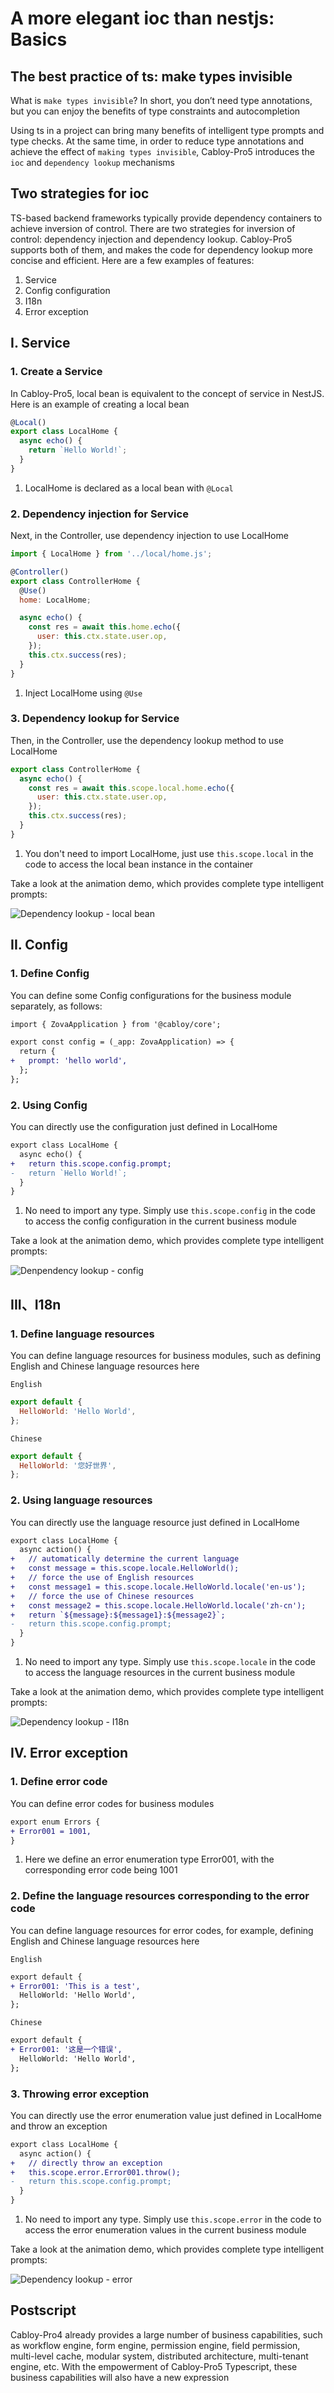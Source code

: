 # A more elegant ioc than nestjs: Basics

## The best practice of ts: make types invisible

What is `make types invisible`? In short, you don’t need type annotations, but you can enjoy the benefits of type constraints and autocompletion

Using ts in a project can bring many benefits of intelligent type prompts and type checks. At the same time, in order to reduce type annotations and achieve the effect of `making types invisible`, Cabloy-Pro5 introduces the `ioc` and `dependency lookup` mechanisms

## Two strategies for ioc

TS-based backend frameworks typically provide dependency containers to achieve inversion of control. There are two strategies for inversion of control: dependency injection and dependency lookup. Cabloy-Pro5 supports both of them, and makes the code for dependency lookup more concise and efficient. Here are a few examples of features:

1. Service
2. Config configuration
3. I18n
4. Error exception

## I. Service

### 1. Create a Service

In Cabloy-Pro5, local bean is equivalent to the concept of service in NestJS. Here is an example of creating a local bean

```javascript
@Local()
export class LocalHome {
  async echo() {
    return `Hello World!`;
  }
}
```

1. LocalHome is declared as a local bean with `@Local`

### 2. Dependency injection for Service

Next, in the Controller, use dependency injection to use LocalHome

```javascript
import { LocalHome } from '../local/home.js';

@Controller()
export class ControllerHome {
  @Use()
  home: LocalHome;

  async echo() {
    const res = await this.home.echo({
      user: this.ctx.state.user.op,
    });
    this.ctx.success(res);
  }
}
```

1. Inject LocalHome using `@Use`

### 3. Dependency lookup for Service

Then, in the Controller, use the dependency lookup method to use LocalHome

```javascript
export class ControllerHome {
  async echo() {
    const res = await this.scope.local.home.echo({
      user: this.ctx.state.user.op,
    });
    this.ctx.success(res);
  }
}
```

1. You don't need to import LocalHome, just use `this.scope.local` in the code to access the local bean instance in the container

Take a look at the animation demo, which provides complete type intelligent prompts:

![Dependency lookup - local bean](./images/lookup-localbean.gif)

## II. Config

### 1. Define Config

You can define some Config configurations for the business module separately, as follows:

```diff
import { ZovaApplication } from '@cabloy/core';

export const config = (_app: ZovaApplication) => {
  return {
+   prompt: 'hello world',
  };
};
```

### 2. Using Config

You can directly use the configuration just defined in LocalHome

```diff
export class LocalHome {
  async echo() {
+   return this.scope.config.prompt;
-   return `Hello World!`;
  }
}
```

1. No need to import any type. Simply use `this.scope.config` in the code to access the config configuration in the current business module

Take a look at the animation demo, which provides complete type intelligent prompts:

![Denpendency lookup - config](./images/lookup-config.gif)

## III、I18n

### 1. Define language resources

You can define language resources for business modules, such as defining English and Chinese language resources here

`English`

```javascript
export default {
  HelloWorld: 'Hello World',
};
```

`Chinese`

```javascript
export default {
  HelloWorld: '您好世界',
};
```

### 2. Using language resources

You can directly use the language resource just defined in LocalHome

```diff
export class LocalHome {
  async action() {
+   // automatically determine the current language
+   const message = this.scope.locale.HelloWorld();
+   // force the use of English resources
+   const message1 = this.scope.locale.HelloWorld.locale('en-us');
+   // force the use of Chinese resources
+   const message2 = this.scope.locale.HelloWorld.locale('zh-cn');
+   return `${message}:${message1}:${message2}`;
-   return this.scope.config.prompt;
  }
}
```

1. No need to import any type. Simply use `this.scope.locale` in the code to access the language resources in the current business module

Take a look at the animation demo, which provides complete type intelligent prompts:

![Dependency lookup - I18n](./images/lookup-locale.gif)

## IV. Error exception

### 1. Define error code

You can define error codes for business modules

```diff
export enum Errors {
+ Error001 = 1001,
}
```

1. Here we define an error enumeration type Error001, with the corresponding error code being 1001

### 2. Define the language resources corresponding to the error code

You can define language resources for error codes, for example, defining English and Chinese language resources here

`English`

```diff
export default {
+ Error001: 'This is a test',
  HelloWorld: 'Hello World',
};
```

`Chinese`

```diff
export default {
+ Error001: '这是一个错误',
  HelloWorld: 'Hello World',
};
```

### 3. Throwing error exception

You can directly use the error enumeration value just defined in LocalHome and throw an exception

```diff
export class LocalHome {
  async action() {
+   // directly throw an exception
+   this.scope.error.Error001.throw();
-   return this.scope.config.prompt;
  }
}
```

1. No need to import any type. Simply use `this.scope.error` in the code to access the error enumeration values in the current business module

Take a look at the animation demo, which provides complete type intelligent prompts:

![Dependency lookup - error](./images/lookup-error.gif)

## Postscript

Cabloy-Pro4 already provides a large number of business capabilities, such as workflow engine, form engine, permission engine, field permission, multi-level cache, modular system, distributed architecture, multi-tenant engine, etc. With the empowerment of Cabloy-Pro5 Typescript, these business capabilities will also have a new expression
